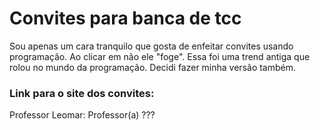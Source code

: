# Convites para banca de tcc
Sou apenas um cara tranquilo que gosta de enfeitar convites usando programação. 
Ao clicar em não ele "foge". Essa foi uma trend antiga que rolou no mundo da programação. Decidi fazer minha versão também.

### Link para o site dos convites:

Professor Leomar:
Professor(a) ???

